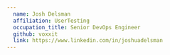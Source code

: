 ```yaml
---
  name: Josh Delsman
  affiliation: UserTesting
  occupation_title: Senior DevOps Engineer
  github: voxxit
  link: https://www.linkedin.com/in/joshuadelsman
---
```

